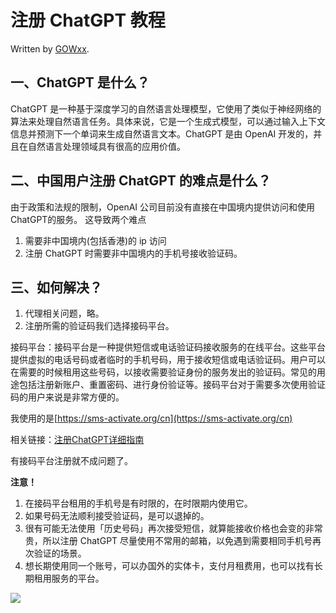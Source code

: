 # 注册 ChatGPT 教程

Written by [GOWxx](https://github.com/GOWxx).

## 一、ChatGPT 是什么？

ChatGPT 是一种基于深度学习的自然语言处理模型，它使用了类似于神经网络的算法来处理自然语言任务。具体来说，它是一个生成式模型，可以通过输入上下文信息并预测下一个单词来生成自然语言文本。ChatGPT 是由 OpenAI 开发的，并且在自然语言处理领域具有很高的应用价值。

## 二、中国用户注册 ChatGPT 的难点是什么？

由于政策和法规的限制，OpenAI 公司目前没有直接在中国境内提供访问和使用ChatGPT的服务。
这导致两个难点
1. 需要非中国境内(包括香港)的 ip 访问
2. 注册 ChatGPT 时需要非中国境内的手机号接收验证码。

## 三、如何解决？

1. 代理相关问题，略。
2. 注册所需的验证码我们选择接码平台。

接码平台：接码平台是一种提供短信或电话验证码接收服务的在线平台。这些平台提供虚拟的电话号码或者临时的手机号码，用于接收短信或电话验证码。用户可以在需要的时候租用这些号码，以接收需要验证身份的服务发出的验证码。常见的用途包括注册新账户、重置密码、进行身份验证等。接码平台对于需要多次使用验证码的用户来说是非常方便的。

我使用的是[https://sms-activate.org/cn](https://sms-activate.org/cn)

相关链接：[注册ChatGPT详细指南](https://sms-activate.org/cn/info/ChatGPT)

有接码平台注册就不成问题了。

**注意！**
1. 在接码平台租用的手机号是有时限的，在时限期内使用它。
2. 如果号码无法顺利接受验证码，是可以退掉的。
3. 很有可能无法使用「历史号码」再次接受短信，就算能接收价格也会变的非常贵，所以注册 ChatGPT 尽量使用不常用的邮箱，以免遇到需要相同手机号再次验证的场景。
4. 想长期使用同一个账号，可以办国外的实体卡，支付月租费用，也可以找有长期租用服务的平台。

![](chrome-extension://mapjgeachilmcbbokkgcbgpbakaaeehi/assets/check.svg)